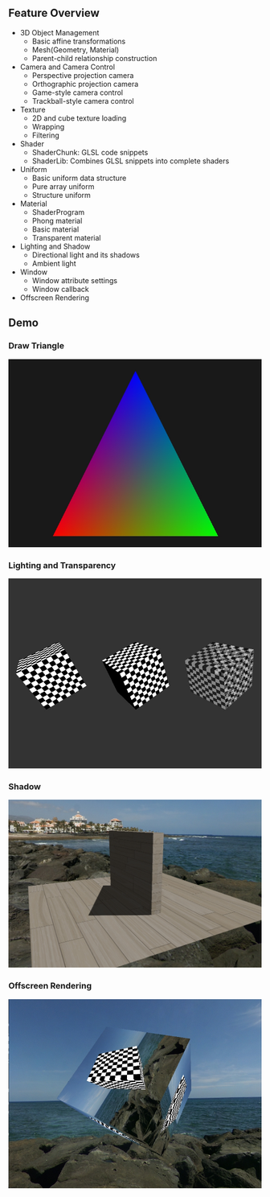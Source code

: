 ## Feature Overview
- 3D Object Management
	- Basic affine transformations
	- Mesh(Geometry, Material)
	- Parent-child relationship construction
- Camera and Camera Control
	- Perspective projection camera
	- Orthographic projection camera
	- Game-style camera control
	- Trackball-style camera control
- Texture 
	- 2D and cube texture loading
	- Wrapping
	- Filtering
- Shader
	- ShaderChunk: GLSL code snippets
	- ShaderLib: Combines GLSL snippets into complete shaders
- Uniform
	- Basic uniform data structure
	- Pure array uniform
	- Structure uniform
- Material
	- ShaderProgram
	- Phong material
	- Basic material
	- Transparent material
- Lighting and Shadow
	- Directional light and its shadows
	- Ambient light
- Window
	- Window attribute settings
	- Window callback 
- Offscreen Rendering


## Demo

### Draw Triangle
![triangle](./pic/triangle.png)

### Lighting and Transparency
![material](./pic/materials.png)

### Shadow

![shadow](./pic/shadow.png)

### Offscreen Rendering

![offscreen](./pic/offscreen.png)